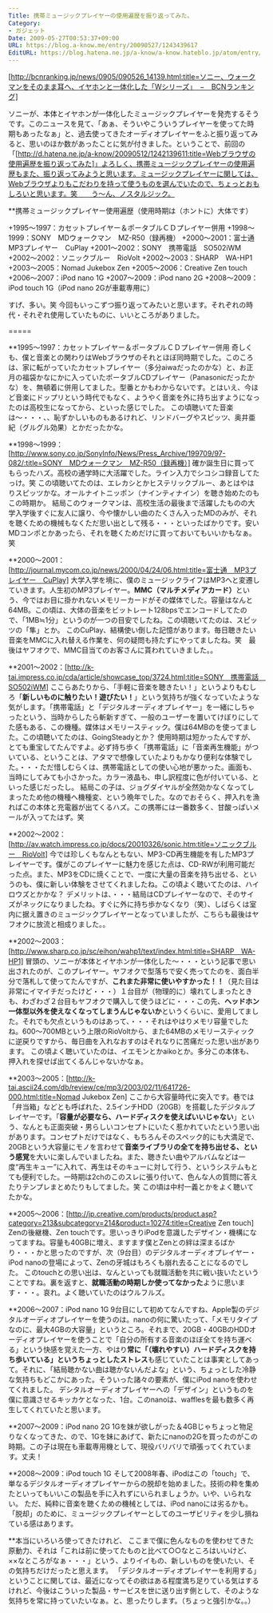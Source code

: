 ```yaml
---
Title: 携帯ミュージックプレイヤーの使用遍歴を振り返ってみた。
Category:
- ガジェット
Date: 2009-05-27T00:53:37+09:00
URL: https://blog.a-know.me/entry/20090527/1243439617
EditURL: https://blog.hatena.ne.jp/a-know/a-know.hateblo.jp/atom/entry/12921228815727980066
---
```



[http://bcnranking.jp/news/0905/090526_14139.html:title=ソニー、ウォークマンをそのまま耳へ、イヤホンと一体化した「Wシリーズ」　−　BCNランキング]


ソニーが、本体とイヤホンが一体化したミュージックプレイヤーを発売するそうです。このニュースを見て、「あぁ、そういやこういうプレイヤーを使ってた時期もあったなぁ」と、過去使ってきたオーディオプレイヤーをふと振り返ってみると、思いのほか数があったことに気が付きました。ということで、前回の「[http://d.hatena.ne.jp/a-know/20090512/1242139611:title=Webブラウザの使用遍歴を振り返ってみた]」よろしく、携帯ミュージックプレイヤーの使用遍歴もまた、振り返ってみようと思います。ミュージックプレイヤーに関しては、Webブラウザよりもこだわりを持って使うものを選んでいたので、ちょっとおもしろいと思います。笑　　う〜ん、ノスタルジック。


**携帯ミュージックプレイヤー使用遍歴（使用時期は（ホントに）大体です）

+1995〜1997：カセットプレイヤー＆ポータブルＣＤプレイヤー併用
+1998〜1999：SONY　MDウォークマン　MZ-R50（録再機）
+2000〜2001：富士通　MP3プレイヤー　CuPlay
+2001〜2002：SONY　携帯電話　SO502iWM
+2002〜2002：ソニックブルー　RioVolt
+2002〜2003：SHARP　WA-HP1
+2003〜2005：Nomad Jukebox Zen
+2005〜2006：Creative Zen touch
+2006〜2007：iPod nano 1G
+2007〜2009：iPod nano 2G
+2008〜2009：iPod touch 1G（iPod nano 2Gが車載専用に）


すげ、多い。笑
今回もいっこずつ振り返ってみたいと思います。それぞれの時代・それぞれ使用していたものに、いいところがありました。

=====

**1995〜1997：カセットプレイヤー＆ポータブルＣＤプレイヤー併用
奇しくも、僕と音楽との関わりはWebブラウザのそれとほぼ同時期でした。このころは、家に転がっていたカセットプレイヤー（多分aiwaだったのかな）と、お正月の福袋かなにかに入っていたポータブルCDプレイヤー（Panasonicだったかな）を、無頓着に併用してました。型番とかもわからないです。とはいえ、今ほど音楽にドップリという時代でもなく、ようやく音楽を外に持ち出すようになったのは高校生になってから、といった感じでした。
この頃聴いてた音楽は〜・・・、、恥ずかしいものもあるけれど、リンドバーグやスピッツ、奥井亜紀（グルグル効果）とかだったかな。


**1998〜1999：[http://www.sony.co.jp/SonyInfo/News/Press_Archive/199709/97-082/:title=SONY　MDウォークマン　MZ-R50（録再機）]
確か誕生日に買ってもらったハズ。高校の通学時に大活躍でした。ライン入力でシコシコ録音してたっけ。笑
この頃聴いてたのは、エレカシとかヒステリックブルー、あとはやはりスピッツかな。オールナイトニッポン（ナインティナイン）を聴き始めたのもこの時期か。
結局このウォークマンは、高校生活の最後まで活躍したものの大学入学後すぐに友人に譲り、今や懐かしい曲のたくさん入ったMDのみが、それを聴くための機械もなくただ思い出として残る・・・といったばかりです。安いMDコンポとかあったら、それを聴くためだけに買っておいてもいいかもなぁ。笑


**2000〜2001：[http://journal.mycom.co.jp/news/2000/04/24/06.html:title=富士通　MP3プレイヤー　CuPlay]
大学入学を境に、僕のミュージックライフはMP3へと変遷していきます。人生初のMP3プレイヤー。<span style="font-weight:bold;">MMC（マルチメディアカード）</span>という、今ではお目に掛かれないメモリーカードがその媒体でした。容量はなんと64MB。この頃は、大体の音楽をビットレート128bpsでエンコードしてたので、「1MB≒1分」というのが一つの目安でしたね。この頃聴いてたのは、スピッツの「隼」とか。
このCuPlay、結構使い倒した記憶があります。毎日聴きたい音楽をMMCに入れ替える作業を、何の疑問も持たずにやってましたね。笑　最後はヤフオクで、MMC目当てのお客さんに貰われていきました。。


**2001〜2002：[http://k-tai.impress.co.jp/cda/article/showcase_top/3724.html:title=SONY　携帯電話　SO502iWM]
ここらあたりから、「手軽に音楽を聴きたい！」というよりもむしろ「<span style="font-weight:bold;">新しいものに触りたい！遊びたい！</span>」という気持ちが強くなっていたような気がします。「携帯電話」と「デジタルオーディオプレイヤー」を一緒にしちゃったという、当時からしたら斬新すぎて、一般のユーザーを置いてけぼりにしてた感もある、この機種。媒体はメモリースティック。僕は64MBのを使ってました。この頃聴いてたのは、GoingSteadyとか？
使用時期は短かったんですが、とても重宝してたんですよ。必ず持ち歩く「携帯電話」に「音楽再生機能」がついている、ということは、アタマで想像していたよりもかなり便利な体験でした。・・・ただ惜しむらくは、携帯電話としての使い心地が悪かった。画面も、当時にしてみても小さかった。カラー液晶も、申し訳程度に色が付いている、といった感じだったし。
結局この子は、ジョグダイヤルが全然効かなくなってしまったため他の機種へ機種変、という晩年でした。なのでおそらく、押入れを漁ればこの本体と充電器が出てくるハズ。この携帯には一番数多く、甘酸っぱいメールが入ってたはず。笑


**2002〜2002：[http://av.watch.impress.co.jp/docs/20010326/sonic.htm:title=ソニックブルー　RioVolt]
今では珍しくもなんともない、MP3-CD再生機能を有したMP3プレイヤーです。僕がこのプレイヤーに魅力を感じた点は、CD-RWが利用可能だった点。また、MP3をCDに焼くことで、一度に大量の音楽を持ち出せる、というのも、僕に新しい体験をさせてくれましたね。この頃よく聴いてたのは、ハイロウズとかかな？
デメリットは、・・・結局はCDプレイヤーなので、そのサイズがネックになりましたね。すぐに外に持ち歩かなくなり（笑）、しばらくは室内に据え置きのミュージックプレイヤーとなっていましたが、こちらも最後はヤフオクに放流と相成りました。。


**2002〜2003：[http://www.sharp.co.jp/sc/eihon/wahp1/text/index.html:title=SHARP　WA-HP1]
冒頭の、ソニーが本体とイヤホンが一体化した〜・・・という記事で思い出されたのが、このプレイヤー。ヤフオクで型落ちで安く売ってたのを、面白半分で落札して使ってたんですが、<span style="font-weight:bold;">これまた非常に使いやすかった！！</span>（見た目は非常にイマイチだったけど・・・）１台目が（物理的に）壊れてしまったときも、わざわざ２台目もヤフオクで購入して使うほどに・・・この先、<span style="font-weight:bold;">ヘッドホン一体型以外を使えなくなってしまうんじゃないか</span>というくらいに、愛用してました。それでも欠点というものはあって、・・・それはやはりメモリ容量でしたね。600〜700MBという上限のRioVoltから、また64MBのメモリースティックに逆戻りですから、毎日曲を入れなおすのはそれなりに苦痛だった思い出があります。
この頃よく聴いていたのは、イエモンとかaikoとか。多分この本体も、押入れを探せば出てくるんじゃないかなぁ。


**2003〜2005：[http://k-tai.ascii24.com/db/review/ce/mp3/2003/02/11/641726-000.html:title=Nomad Jukebox Zen]
ここから大容量時代に突入です。巷では「弁当箱」などとも呼ばれた、2.5インチHDD（20GB）を搭載したデジタルプレイヤーです。「<span style="font-weight:bold;">容量が必要なら、ハードディスクを使えばいいじゃない</span>」という、なんとも正面突破・男らしいコンセプトにいたく惹かれていたという思い出があります。コンセプトだけではなく、もちろんそのスペック的にも大満足で、20GBという大容量にモノを言わせて<span style="font-weight:bold;">音楽ライブラリの全てを持ち出せる、という感覚</span>を大いに楽しんでいましたね。また、聴きたい曲やアルバムなどは一度“再生キュー”に入れて、再生はそのキューに対して行う、というシステムもとても便利でした。一時期は2chのこのスレに張り付いて、色んな人の質問に答えたりテンプレまとめたりもしてました。笑
この頃は中村一義とかをよく聴いてたかな。


**2005〜2006：[http://jp.creative.com/products/product.asp?category=213&subcategory=214&product=10274:title=Creative Zen touch]
Zenの後継機、Zen touchです。思いっきりiPodを意識したデザイン・機構になってますね。容量も40GBに増え、ますます僕とZenとの絆は深まるばかり・・・かと思ったのですが、次（9台目）のデジタルオーディオプレイヤー・iPod nanoの登場によって、Zenの牙城はもろくも崩れ去ることになるのでした。
このtouchとの思い出は、なんといっても就職活動を共に戦い抜いたということですね。裏を返すと、<span style="font-weight:bold;">就職活動の時期しか使ってなかった</span>ように思います・・・。哀れ。よく聴いていたのはウルフルズ。


**2006〜2007：iPod nano 1G
9台目にして初めてなんですね、Apple製のデジタルオーディオプレイヤーを使うのは。nanoの何に驚いたって、「メモリタイプなのに、最大4GBの大容量」というところ。それまで、20GB・40GBのHDDオーディオプレイヤーを使うことで「自分の所有する音楽のほぼ全てを持ち運べる」という快感を覚えた一方、やはり<span style="font-weight:bold;">常に「（壊れやすい）ハードディスクを持ち歩いている」というちょっとしたストレス</span>も感じていたことは事実としてあって。それに、「結局聴かない曲は聴かないんだよな」という、ちょっとした冷静な気持ちもどこかにあった。そういった諸々の要素が、僕にiPod nanoを使わせてくれました。
デシタルオーディオプレイヤーへの「デザイン」というものを僕に意識させるキッカケとなった、1台。このnanoは、wafflesを最も数多く再生してくれていたと思います。


**2007〜2009：iPod nano 2G
1Gを妹が欲しがった＆4GBじゃちょっと物足りなくなってきた、ので、1Gを妹にあげて、新たにnanoの2Gを買ったのがこの時期。この子は現在も車載専用機として、現役バリバリで頑張ってくれています。丈夫！


**2008〜2009：iPod touch 1G
そして2008年春、iPodはこの「touch」で、単なるデジタルオーディオプレイヤーからの脱却を始めました。技術の粋を集めたといってもいいこの製品を手に入れずにいられましょうか。いや、いられない。
ただ、純粋に音楽を聴くための機械としては、iPod nanoには劣るかも。「脱却」のために、ミュージックプレイヤーとしてのユーザビリティを少し損ねている感はあります。


**本当にいろいろ使ってきたけれど、
ここまで僕に色んなものを使わせてきた原動力、それは「これは前に使ってたものと比べて○○なところはいいけど、××なところがなぁ・・・」という、よりイイもの、新しいものを使いたい、その気持ちだけだったと思えます。
「デジタルオーディオプレイヤーを利用する」ということに関しては、最近になってその欲はある程度満ち足りている気はするけれど、今後はこういった製品・サービスを世に送り出す側として、そのような気持ちを常に持っていたいなぁ。と、思ったりします。（ちょっと強引かな。。）


<script src="https://moshi-moshi.moshimo.works/moshimoshi/a_know_blog/20090527-1243439617?title=%E6%90%BA%E5%B8%AF%E3%83%9F%E3%83%A5%E3%83%BC%E3%82%B8%E3%83%83%E3%82%AF%E3%83%97%E3%83%AC%E3%82%A4%E3%83%A4%E3%83%BC%E3%81%AE%E4%BD%BF%E7%94%A8%E9%81%8D%E6%AD%B4%E3%82%92%E6%8C%AF%E3%82%8A%E8%BF%94%E3%81%A3%E3%81%A6%E3%81%BF%E3%81%9F%E3%80%82"></script>
